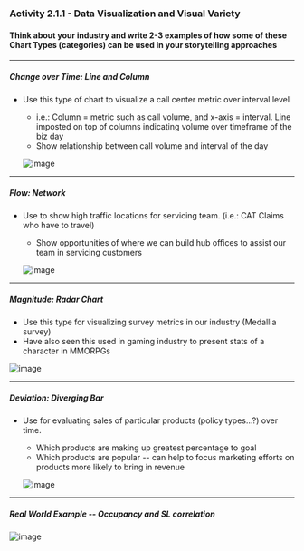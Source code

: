 
### Activity 2.1.1 - Data Visualization and Visual Variety

#### Think about your industry and write 2-3 examples of how some of these Chart Types (categories) can be used in your storytelling approaches

----------
##### *Change over Time: Line and Column*
* Use this type of chart to visualize a call center metric over interval level
  * i.e.: Column = metric such as call volume, and x-axis = interval. Line imposted on top of columns indicating volume over timeframe of the biz day
  * Show relationship between call volume and interval of the day 


   ![image](https://github.com/Jeni-D/PUBLIC/assets/145617867/60758b7e-086d-4223-9e9c-0ad994e4dd4c)

----------
##### *Flow: Network*
* Use to show high traffic locations for servicing team. (i.e.: CAT Claims who have to travel)
  *  Show opportunities of where we can build hub offices to assist our team in servicing customers


  ![image](https://github.com/Jeni-D/PUBLIC/assets/145617867/b08e3fb2-a806-4699-a23a-b94177d736f9)

----------  
##### *Magnitude: Radar Chart* 
* Use this type for visualizing survey metrics in our industry (Medallia survey)
 * Have also seen this used in gaming industry to present stats of a character in MMORPGs


  ![image](https://github.com/Jeni-D/PUBLIC/assets/145617867/3bba494a-370b-48a5-ba1f-cb66f507ded8)

----------
##### *Deviation: Diverging Bar*
* Use for evaluating sales of particular products (policy types...?) over time.
   * Which products are making up greatest percentage to goal
   * Which products are popular -- can help to focus marketing efforts on products more likely to bring in revenue
 
     
  ![image](https://github.com/Jeni-D/PUBLIC/assets/145617867/b81425a9-4d4a-4dad-952f-fc0c10782f4a)

----------  

##### Real World Example -- Occupancy and SL correlation

![image](https://github.com/Jeni-D/PUBLIC/assets/145617867/28cd4fd4-f3a5-4e2b-9450-35d59924d12d)
